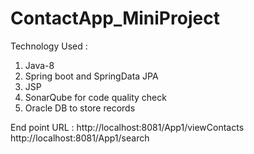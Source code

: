 # ContactApp_MiniProject
Technology Used :
1. Java-8
2. Spring boot and SpringData JPA
3. JSP
4. SonarQube for code quality check 
5. Oracle DB to store records

End point URL : http://localhost:8081/App1/viewContacts
http://localhost:8081/App1/search